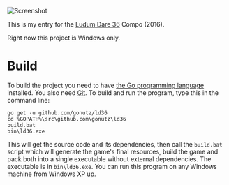 ![Screenshot](http://ludumdare.com/compo/wp-content/compo2//570486/110557-shot0-1472432554.png-eq-900-500.jpg)

This is my entry for the [Ludum Dare 36](http://ludumdare.com/compo/ludum-dare-36/?action=preview&uid=110557) Compo (2016).

Right now this project is Windows only. 

# Build

To build the project you need to have [the Go programming language](https://golang.org/dl/) installed. You also need [Git](https://git-scm.com/downloads). To build and run the program, type this in the command line:

```
go get -u github.com/gonutz/ld36
cd %GOPATH%\src\github.com\gonutz\ld36
build.bat
bin\ld36.exe
```

This will get the source code and its dependencies, then call the `build.bat` script which will generate the game's final resources, build the game and pack both into a single executable without external dependencies. The executable is in `bin\ld36.exe`. You can run this program on any Windows machine from Windows XP up.
